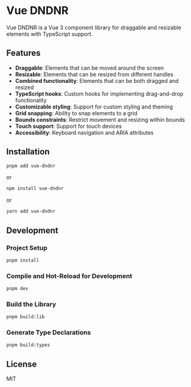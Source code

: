 # Vue DNDNR

Vue DNDNR is a Vue 3 component library for draggable and resizable elements with TypeScript support.

## Features

- **Draggable**: Elements that can be moved around the screen
- **Resizable**: Elements that can be resized from different handles
- **Combined functionality**: Elements that can be both dragged and resized
- **TypeScript hooks**: Custom hooks for implementing drag-and-drop functionality
- **Customizable styling**: Support for custom styling and theming
- **Grid snapping**: Ability to snap elements to a grid
- **Bounds constraints**: Restrict movement and resizing within bounds
- **Touch support**: Support for touch devices
- **Accessibility**: Keyboard navigation and ARIA attributes

## Installation

```sh
pnpm add vue-dndnr
```

or

```sh
npm install vue-dndnr
```

or

```sh
yarn add vue-dndnr
```

## Development

### Project Setup

```sh
pnpm install
```

### Compile and Hot-Reload for Development

```sh
pnpm dev
```

### Build the Library

```sh
pnpm build:lib
```

### Generate Type Declarations

```sh
pnpm build:types
```

## License

MIT
